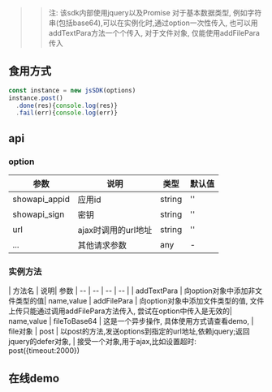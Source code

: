 >> 注: 该sdk内部使用jquery以及Promise
 对于基本数据类型, 例如字符串(包括base64),可以在实例化时,通过option一次性传入, 也可以用addTextPara方法一个个传入,
 对于文件对象, 仅能使用addFilePara传入

## 食用方式
```javascript
const instance = new jsSDK(options)
instance.post()
  .done(res){console.log(res)}
  .fail(err){console.log(err)}
```


## api

### option

| 参数| 说明| 类型| 默认值
|  -- | -- | -- | --|
|showapi_appid| 应用id| string| ''
|showapi_sign | 密钥| string | ''
| url | ajax时调用的url地址 | string|''
|...| 其他请求参数| any | -


### 实例方法

| 方法名 | 说明| 参数
|  -- | -- | -- | -- |
| addTextPara | 向option对象中添加非文件类型的值| name,value
| addFilePara | 向option对象中添加文件类型的值, 文件上传只能通过调用addFilePara方法传入, 尝试在option中传入是无效的| name,value
| fileToBase64 | 这是一个异步操作, 具体使用方式请查看demo, | file对象
| post | 以post的方法,发送options到指定的url地址,依赖jquery;返回jquery的defer对象,  | 接受一个对象,用于ajax,比如设置超时: post({timeout:2000})

## 在线demo


